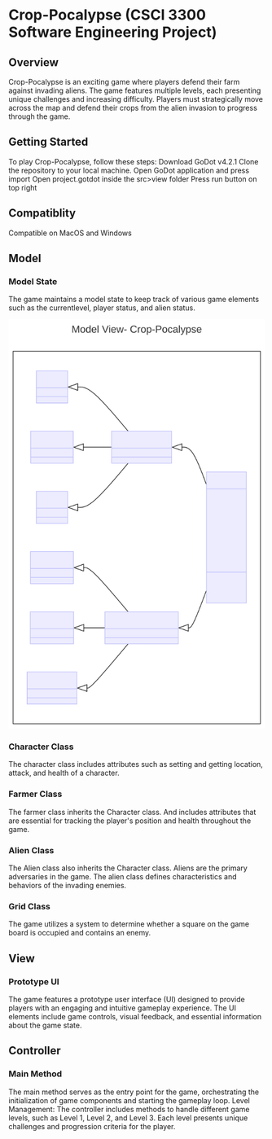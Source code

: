# Crop-Pocalypse (CSCI 3300 Software Engineering Project)

## Overview

Crop-Pocalypse is an exciting game where players defend their farm against invading aliens. The game features multiple levels, each presenting unique challenges and increasing difficulty. Players must strategically move across the map and defend their crops from the alien invasion to progress through the game.

## Getting Started

To play Crop-Pocalypse, follow these steps:
Download GoDot v4.2.1
Clone the repository to your local machine.
Open GoDot application and press import
Open project.gotdot inside the src>view folder
Press run button on top right

## Compatiblity

Compatible on MacOS and Windows

## Model

### Model State

The game maintains a model state to keep track of various game elements such as the currentlevel, player status, and alien status.

![ModelView Diagram](ModelView.svg)
### Character Class

The character class includes attributes such as setting and getting location, attack, and health of a character.

### Farmer Class

The farmer class inherits the Character class. And includes attributes that are essential for tracking the player's position and health throughout the game.

### Alien Class

The Alien class also inherits the Character class. Aliens are the primary adversaries in the game. The alien class defines characteristics and behaviors of the invading enemies.

### Grid Class

The game utilizes a system to determine whether a square on the game board is occupied and contains an enemy.

## View

### Prototype UI

The game features a prototype user interface (UI) designed to provide players with an engaging and intuitive gameplay experience. The UI elements include game controls, visual feedback, and essential information about the game state.

## Controller

### Main Method

The main method serves as the entry point for the game, orchestrating the initialization of game components and starting the gameplay loop.
Level Management: The controller includes methods to handle different game levels, such as Level 1, Level 2, and Level 3. Each level presents unique challenges and progression criteria for the player.

